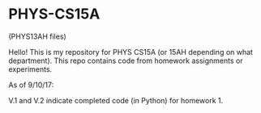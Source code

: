 # PHYS-CS15A
(PHYS13AH files)

Hello! This is my repository for PHYS CS15A (or 15AH depending on what department). This repo contains code from homework assignments or experiments. 

As of 9/10/17:

V.1 and V.2 indicate completed code (in Python) for homework 1.

